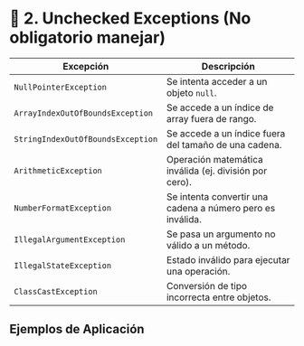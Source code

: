 # 🔴 2. Unchecked Exceptions (No obligatorio manejar)

| Excepción                    | Descripción                                                                 |
|------------------------------|-----------------------------------------------------------------------------|
| `NullPointerException`        | Se intenta acceder a un objeto `null`.                                       |
| `ArrayIndexOutOfBoundsException` | Se accede a un índice de array fuera de rango.                              |
| `StringIndexOutOfBoundsException` | Se accede a un índice fuera del tamaño de una cadena.                      |
| `ArithmeticException`         | Operación matemática inválida (ej. división por cero).                      |
| `NumberFormatException`       | Se intenta convertir una cadena a número pero es inválida.                  |
| `IllegalArgumentException`    | Se pasa un argumento no válido a un método.                                  |
| `IllegalStateException`       | Estado inválido para ejecutar una operación.                                |
| `ClassCastException`          | Conversión de tipo incorrecta entre objetos.                                |

## Ejemplos de Aplicación